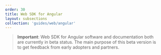 ```yaml
---
order: 30
title: Web SDK for Angular
layout: subsections
collection: 'guides/web/angular'
---
```


> **Important**: Web SDK for Angular software and documentation both are currently in beta status. The main purpose of this beta version is to get feedback from early adopters and partners.
